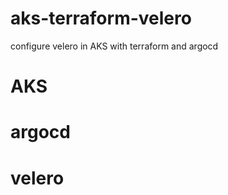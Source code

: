 # aks-terraform-velero
configure velero in AKS with terraform and argocd

# AKS

# argocd

# velero
